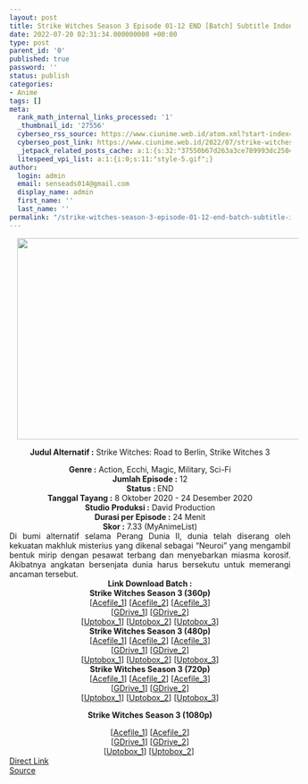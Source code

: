 ```yaml
---
layout: post
title: Strike Witches Season 3 Episode 01-12 END [Batch] Subtitle Indonesia
date: 2022-07-20 02:31:34.000000000 +00:00
type: post
parent_id: '0'
published: true
password: ''
status: publish
categories:
- Anime
tags: []
meta:
  rank_math_internal_links_processed: '1'
  _thumbnail_id: '27556'
  cyberseo_rss_source: https://www.ciunime.web.id/atom.xml?start-index=1
  cyberseo_post_link: https://www.ciunime.web.id/2022/07/strike-witches-season-3-episode-01-12.html
  _jetpack_related_posts_cache: a:1:{s:32:"37550b67d263a3ce789993dc25046c5f";a:2:{s:7:"expires";i:1658641045;s:7:"payload";a:6:{i:0;a:1:{s:2:"id";i:27520;}i:1;a:1:{s:2:"id";i:27431;}i:2;a:1:{s:2:"id";i:27524;}i:3;a:1:{s:2:"id";i:27435;}i:4;a:1:{s:2:"id";i:27412;}i:5;a:1:{s:2:"id";i:27118;}}}}
  litespeed_vpi_list: a:1:{i:0;s:11:"style-5.gif";}
author:
  login: admin
  email: senseads014@gmail.com
  display_name: admin
  first_name: ''
  last_name: ''
permalink: "/strike-witches-season-3-episode-01-12-end-batch-subtitle-indonesia/"
---
```

<div style="text-align: center;">
<div style="text-align: left;">
<div class="separator" style="clear: both; text-align: center;"></div>
</div>
<div class="separator" style="clear: both; text-align: center;"><a href="https://1.bp.blogspot.com/-55BnPncPO7k/X3U3PdbOAtI/AAAAAAAAeSo/XwLjGSpfCq8RJTOtCNiYVXoYdtbS0pppgCLcBGAsYHQ/s1280/Strike%2BWitches%2BSeason%2B3.jpg" style="margin-left: 1em; margin-right: 1em;"><img border="0" data-original-height="720" data-original-width="1280" height="360" src="{{ site.baseurl }}/assets/2022/07/Strike%2BWitches%2BSeason%2B3.jpg" width="640" /></a></div>
<p><b>Judul</b><b><b> Alternatif</b> :</b> Strike Witches: Road to Berlin,&nbsp;Strike Witches 3</div>
<div style="text-align: center;"><b><b>Genre :</b></b> Action, Ecchi, Magic, Military, Sci-Fi</div>
<div style="text-align: center;"><b>Jumlah Episode :</b> 12<br /><b>Status : </b>END<br /><b>Tanggal Tayang :</b> 8 Oktober 2020&nbsp;- 24 Desember 2020<br /><b>Studio Produksi :</b> David Production<br /><b>Durasi per Episode :</b> 24 Menit</div>
<div style="text-align: center;"><b>Skor :</b> 7.33 (MyAnimeList)</div>
<div style="text-align: center;"></div>
<div style="text-align: justify;">Di bumi alternatif selama Perang Dunia II, dunia telah diserang oleh kekuatan makhluk misterius yang dikenal sebagai “Neuroi” yang mengambil bentuk mirip dengan pesawat terbang dan menyebarkan miasma korosif. Akibatnya angkatan bersenjata dunia harus bersekutu untuk memerangi ancaman tersebut.</div>
<div style="text-align: justify;"></div>
<div style="text-align: justify;"></div>
<div style="text-align: center;">
<div><b>Link Download Batch :</b></div>
<div>
<div><b>Strike Witches Season 3&nbsp;(360p)</b></div>
</div>
<div>[<a href="https://acefile.co/f/34051159/kusonime-strike-witches-s3-360p-rar" target="_blank" rel="noopener">Acefile_1</a>] [<a href="https://acefile.co/f/73495601/wibudesu-penyihir-modern-sepatu-besi-terbang-senapan-mesin-3-360p-rar" target="_blank" rel="noopener">Acefile_2</a>] [<a href="https://acefile.co/f/34455155/batchindo_siwis3_360p-rar" target="_blank" rel="noopener">Acefile_3</a>]</div>
<div>[<a href="https://drive.google.com/uc?export=download&amp;id=1wp2HDhKzHRTvDoYWmzLQU_3yn7Aw5AEW" target="_blank" rel="noopener">GDrive_1</a>] [<a href="https://drive.google.com/uc?id=1qj9Xzlys_TtSWjJxsLlhehia94JEXCQ9" target="_blank" rel="noopener">GDrive_2</a>]</div>
<div>[<a href="https://uptobox.com/2orom6kalv0m" target="_blank" rel="noopener">Uptobox_1</a>] [<a href="https://uptobox.com/2mrj58tim57h" target="_blank" rel="noopener">Uptobox_2</a>] [<a href="https://uptobox.com/x1t6gqjd4j9h" target="_blank" rel="noopener">Uptobox_3</a>]</div>
<div></div>
<div><b>Strike Witches Season 3&nbsp;(480p)</b>
<div>[<a href="https://acefile.co/f/34051164/kusonime-strike-witches-s3-480p-rar" target="_blank" rel="noopener">Acefile_1</a>] [<a href="https://acefile.co/f/73495603/wibudesu-penyihir-modern-sepatu-besi-terbang-senapan-mesin-3-480p-rar" target="_blank" rel="noopener">Acefile_2</a>] [<a href="https://acefile.co/f/34455160/batchindo_siwis3_480p-rar" target="_blank" rel="noopener">Acefile_3</a>]</div>
<div>[<a href="https://drive.google.com/uc?export=download&amp;id=1ysz_-HcIzbrCnMz1ByA5VsTCD8NcSTvu" target="_blank" rel="noopener">GDrive_1</a>] [<a href="https://drive.google.com/uc?id=1RKuMk0Wt0PfnifHY7G6i_vrCR8Ef8WF1" target="_blank" rel="noopener">GDrive_2</a>]</div>
<div>[<a href="https://uptobox.com/wmwnplp71120" target="_blank" rel="noopener">Uptobox_1</a>] [<a href="https://uptobox.com/j0if0maejrg8" target="_blank" rel="noopener">Uptobox_2</a>] [<a href="https://uptobox.com/2griv3olcvi7" target="_blank" rel="noopener">Uptobox_3</a>]</div>
</div>
<div></div>
<div><b>Strike Witches Season 3&nbsp;(720p)</b>
<div>[<a href="https://acefile.co/f/34051166/kusonime-strike-witches-s3-720p-rar" target="_blank" rel="noopener">Acefile_1</a>] [<a href="https://acefile.co/f/73495604/wibudesu-penyihir-modern-sepatu-besi-terbang-senapan-mesin-3-720p-rar" target="_blank" rel="noopener">Acefile_2</a>] [<a href="https://acefile.co/f/34455162/batchindo_siwis3_720p-rar" target="_blank" rel="noopener">Acefile_3</a>]</div>
<div>[<a href="https://drive.google.com/uc?export=download&amp;id=1elY87zIvycm1irhAVfa7pcZ26SvDL_5z" target="_blank" rel="noopener">GDrive_1</a>] [<a href="https://drive.google.com/uc?id=1MzZqOx9k-vEM6cDcH-whj3NOrho7970G" target="_blank" rel="noopener">GDrive_2</a>]</div>
<div>[<a href="https://uptobox.com/crpl9ci4br56" target="_blank" rel="noopener">Uptobox_1</a>] [<a href="https://uptobox.com/fpne9uko6ktn" target="_blank" rel="noopener">Uptobox_2</a>] [<a href="https://uptobox.com/oteb80p3fdj4" target="_blank" rel="noopener">Uptobox_3</a>]</div>
<p><b>Strike Witches Season 3 (1080p)</b>
<div>[<a href="https://acefile.co/f/34051168/kusonime-strike-witches-s3-1080p-rar" target="_blank" rel="noopener">Acefile_1</a>] [<a href="https://acefile.co/f/73495607/wibudesu-penyihir-modern-sepatu-besi-terbang-senapan-mesin-3-1080p-rar" target="_blank" rel="noopener">Acefile_2</a>]</div>
<div>[<a href="https://drive.google.com/uc?export=download&amp;id=1ubT2qyutM52LC6lbA3XPOAZdfVxg0_KW" target="_blank" rel="noopener">GDrive_1</a>] [<a href="https://drive.google.com/uc?id=1Y3tgXAARgfOWlkleXm35BPKnaAgO2_YI" target="_blank" rel="noopener">GDrive_2</a>]</div>
<div>[<a href="https://uptobox.com/xiishm4emji7" target="_blank" rel="noopener">Uptobox_1</a>] [<a href="https://uptobox.com/8wiz2nwp3gid" target="_blank" rel="noopener">Uptobox_2</a>]&nbsp;</div>
</div>
</div>
<div style="text-align: center;"></div>
<link rel="stylesheet" href="https://cdnjs.cloudflare.com/ajax/libs/font-awesome/4.7.0/css/font-awesome.min.css" />
<div class="divbtn"> <a href="https://handymansurrender.com/fihup8buzv?key=94550f7ce39444073321dde3b8782f97" class="btn"><i class="fa fa-download"></i> Direct Link</a> <br /><a href="https://www.ciunime.web.id/2022/07/strike-witches-season-3-episode-01-12.html">Source</a> </div>
